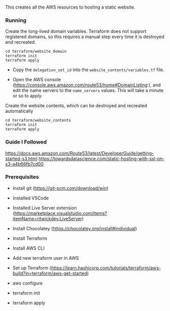 
### 

This creates all the AWS resources to hosting a static website.


### Running

Create the long-lived domain variables. Terraform does not support registered domains, so this requires a manual step every time it is destroyed and recreated.
```
cd terraform/website_domain
terraform init
terraform apply
```

- Copy the `delegation_set_id` into the `website_contents/variables.tf` file.

- Open the AWS console (https://console.aws.amazon.com/route53/home#DomainListing:), and edit the name servers to the `name_servers` values. This will take a minute or so to apply.

Create the website contents, which can be destroyed and recreated automatically

```
cd terraform/website_contents
terraform init
terraform apply
```


### Guide I Followed

https://docs.aws.amazon.com/Route53/latest/DeveloperGuide/getting-started-s3.html
https://towardsdatascience.com/static-hosting-with-ssl-on-s3-a4b66fb7cd00



### Prerequisites 

- Install git (https://git-scm.com/download/win)

- Installed VSCode
- Installed Live Server extension (https://marketplace.visualstudio.com/items?itemName=ritwickdey.LiveServer)

- Install Chocolatey (https://chocolatey.org/install#individual)
- Install Terraform 
- Install AWS CLI

- Add new terraform user in AWS
- Set up Terraform (https://learn.hashicorp.com/tutorials/terraform/aws-build?in=terraform/aws-get-started)
- aws configure
- terraform init
- terraform apply




